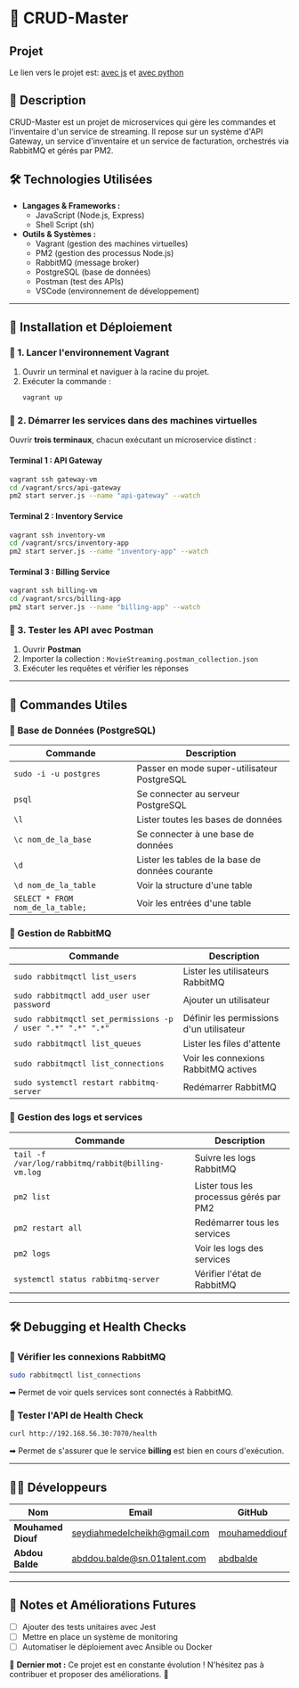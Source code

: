 # 📌 CRUD-Master

## Projet
Le lien vers le projet est: [avec js](https://github.com/01-edu/public/tree/master/subjects/devops/crud-master) et [avec python](https://github.com/01-edu/public/tree/master/subjects/devops/crud-master-py)

## 📂 Description
CRUD-Master est un projet de microservices qui gère les commandes et l'inventaire d'un service de streaming. Il repose sur un système d'API Gateway, un service d'inventaire et un service de facturation, orchestrés via RabbitMQ et gérés par PM2.

## 🛠 Technologies Utilisées
- **Langages & Frameworks :**
  - JavaScript (Node.js, Express)
  - Shell Script (sh)
- **Outils & Systèmes :**
  - Vagrant (gestion des machines virtuelles)
  - PM2 (gestion des processus Node.js)
  - RabbitMQ (message broker)
  - PostgreSQL (base de données)
  - Postman (test des APIs)
  - VSCode (environnement de développement)

---

## 🚀 Installation et Déploiement

### 📌 1. Lancer l'environnement Vagrant
1. Ouvrir un terminal et naviguer à la racine du projet.
2. Exécuter la commande :
   ```bash
   vagrant up
   ```

### 📌 2. Démarrer les services dans des machines virtuelles
Ouvrir **trois terminaux**, chacun exécutant un microservice distinct :

#### Terminal 1 : API Gateway
```bash
vagrant ssh gateway-vm
cd /vagrant/srcs/api-gateway
pm2 start server.js --name "api-gateway" --watch
```

#### Terminal 2 : Inventory Service
```bash
vagrant ssh inventory-vm
cd /vagrant/srcs/inventory-app
pm2 start server.js --name "inventory-app" --watch
```

#### Terminal 3 : Billing Service
```bash
vagrant ssh billing-vm
cd /vagrant/srcs/billing-app
pm2 start server.js --name "billing-app" --watch
```

### 📌 3. Tester les API avec Postman
1. Ouvrir **Postman**
2. Importer la collection : `MovieStreaming.postman_collection.json`
3. Exécuter les requêtes et vérifier les réponses

---

## 🔧 Commandes Utiles

### 📌 Base de Données (PostgreSQL)
| Commande | Description |
|----------|------------|
| `sudo -i -u postgres` | Passer en mode super-utilisateur PostgreSQL |
| `psql` | Se connecter au serveur PostgreSQL |
| `\l` | Lister toutes les bases de données |
| `\c nom_de_la_base` | Se connecter à une base de données |
| `\d` | Lister les tables de la base de données courante |
| `\d nom_de_la_table` | Voir la structure d'une table |
| `SELECT * FROM nom_de_la_table;` | Voir les entrées d'une table |

### 📌 Gestion de RabbitMQ
| Commande | Description |
|----------|------------|
| `sudo rabbitmqctl list_users` | Lister les utilisateurs RabbitMQ |
| `sudo rabbitmqctl add_user user password` | Ajouter un utilisateur |
| `sudo rabbitmqctl set_permissions -p / user ".*" ".*" ".*"` | Définir les permissions d'un utilisateur |
| `sudo rabbitmqctl list_queues` | Lister les files d'attente |
| `sudo rabbitmqctl list_connections` | Voir les connexions RabbitMQ actives |
| `sudo systemctl restart rabbitmq-server` | Redémarrer RabbitMQ |

### 📌 Gestion des logs et services
| Commande | Description |
|----------|------------|
| `tail -f /var/log/rabbitmq/rabbit@billing-vm.log` | Suivre les logs RabbitMQ |
| `pm2 list` | Lister tous les processus gérés par PM2 |
| `pm2 restart all` | Redémarrer tous les services |
| `pm2 logs` | Voir les logs des services |
| `systemctl status rabbitmq-server` | Vérifier l'état de RabbitMQ |

---

## 🛠 Debugging et Health Checks

### 📌 Vérifier les connexions RabbitMQ
```bash
sudo rabbitmqctl list_connections
```
➡ Permet de voir quels services sont connectés à RabbitMQ.

### 📌 Tester l'API de Health Check
```bash
curl http://192.168.56.30:7070/health
```
➡ Permet de s'assurer que le service **billing** est bien en cours d'exécution.

---

## 👨‍💻 Développeurs

| Nom | Email | GitHub |
|-----|-------|--------|
| **Mouhamed Diouf** | [seydiahmedelcheikh@gmail.com](mailto:seydiahmedelcheikh@gmail.com) | [mouhameddiouf](https://learn.zone01dakar.sn/git/mouhameddiouf) |
| **Abdou Balde** | [abddou.balde@sn.01talent.com](mailto:abddou.balde@sn.01talent.com) | [abdbalde](https://learn.zone01dakar.sn/git/abdbalde) |

---

## 📝 Notes et Améliorations Futures
- [ ] Ajouter des tests unitaires avec Jest
- [ ] Mettre en place un système de monitoring
- [ ] Automatiser le déploiement avec Ansible ou Docker

📌 **Dernier mot :** Ce projet est en constante évolution ! N'hésitez pas à contribuer et proposer des améliorations. 🚀

